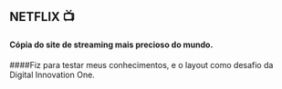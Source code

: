 ## NETFLIX   :tv:

#### Cópia do site de streaming mais precioso do mundo.

####Fiz para testar meus conhecimentos, e o layout como desafio da Digital Innovation One. 
